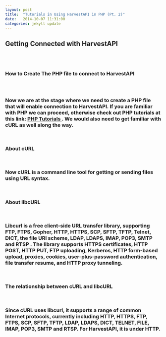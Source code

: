 ```yaml
---
layout: post
title:  "Tutorials in Using HarvestAPI in PHP (Pt. 2)"
date:   2014-10-07 11:31:00
categories: jekyll update
---
```


<h2> Getting Connected with HarvestAPI </h2>
<br/><br/>

<h3> <b> How to Create The PHP file to connect to HarvestAPI </b> <h3> <br /> 

<h3> Now we are at the stage where we need to create a PHP file that will enable connection to HarvestAPI. 
	  If you are familiar with PHP we can proceed, otherwise check out PHP tutorials at this link: 
	  <a href="http://www.tutorialspoint.com/php/php_tutorial.pdf" > PHP Tutorials </a>. 
	  We would also need to get familiar with cURL as well along the way. 
</h3> 
<br/>

<h3> <b> About cURL  </b> </h3> <br /> 
<h3> Now cURL is a command line tool for getting or sending files using URL syntax.</h3> <br />

<h3> <b>About libcURL </b> </h3> <br /> 
<h3> 
	Libcurl is a free client-side URL transfer library, supporting <b> FTP, FTPS, Gopher, HTTP, 
	HTTPS, SCP, SFTP, TFTP, Telnet, DICT, the file URI scheme, LDAP, LDAPS, IMAP, POP3, SMTP and RTSP </b>. 
	The library supports HTTPS certificates, HTTP POST, HTTP PUT, FTP uploading, Kerberos, HTTP 
	form-based upload, proxies, cookies, user-plus-password authentication, file transfer resume, 
	and HTTP proxy tunneling.
</h3> 
<br />

<h3> <b> The relationship between cURL and libcURL </b> </h3> <br />
				
<h3> 
	Since cURL uses libcurl, it supports a range of common Internet protocols, currently including HTTP, 
	HTTPS, FTP, FTPS, SCP, SFTP, TFTP, LDAP, LDAPS, DICT, TELNET, FILE, IMAP, POP3, SMTP and RTSP. For HarvestAPI,
	it is under HTTP. 
</h3> <br />